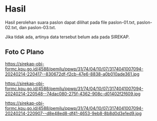 # Hasil

Hasil perolehan suara paslon dapat dilihat pada file paslon-01.txt, paslon-02.txt, dan paslon-03.txt.

Jika tidak ada, artinya data tersebut belum ada pada SIREKAP.

## Foto C Plano

https://sirekap-obj-formc.kpu.go.id/4588/pemilu/ppwp/31/74/04/10/07/3174041007094-20240214-220417--830672df-f2cb-47e6-8838-a0b010ade361.jpg

https://sirekap-obj-formc.kpu.go.id/4588/pemilu/ppwp/31/74/04/10/07/3174041007094-20240214-220548--74dac080-275f-4362-908c-d01402f2f609.jpg

https://sirekap-obj-formc.kpu.go.id/4588/pemilu/ppwp/31/74/04/10/07/3174041007094-20240214-220907--d8e48ed8-df41-4653-9eb8-8b8d0d3e1ed9.jpg
